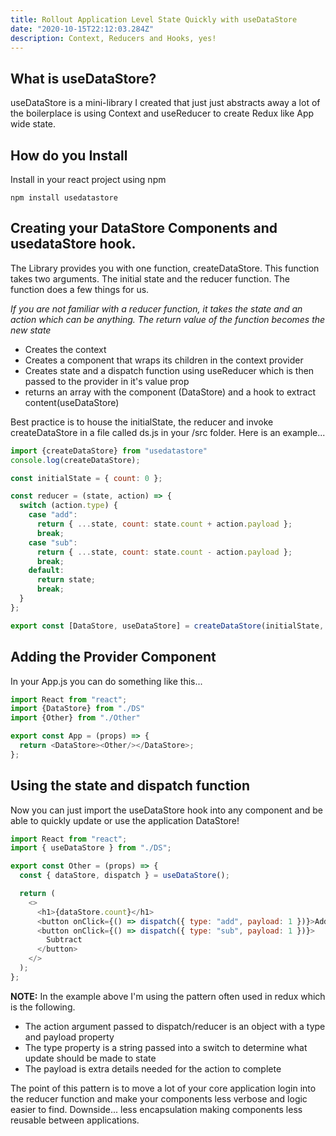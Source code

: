 ```yaml
---
title: Rollout Application Level State Quickly with useDataStore
date: "2020-10-15T22:12:03.284Z"
description: Context, Reducers and Hooks, yes!
---
```


## What is useDataStore?

useDataStore is a mini-library I created that just just abstracts away a lot of the boilerplace is using Context and useReducer to create Redux like App wide state.

## How do you Install

Install in your react project using npm

```npm install usedatastore```

## Creating your DataStore Components and usedataStore hook.

The Library provides you with one function, createDataStore. This function takes two arguments. The initial state and the reducer function. The function does a few things for us.

*If you are not familiar with a reducer function, it takes the state and an action which can be anything. The return value of the function becomes the new state*

- Creates the context
- Creates a component that wraps its children in the context provider
- Creates state and a dispatch function using useReducer which is then passed to the provider in it's value prop
- returns an array with the component (DataStore) and a hook to extract content(useDataStore)

Best practice is to house the initialState, the reducer and invoke createDataStore in a file called ds.js in your /src folder. Here is an example...

```js
import {createDataStore} from "usedatastore"
console.log(createDataStore);

const initialState = { count: 0 };

const reducer = (state, action) => {
  switch (action.type) {
    case "add":
      return { ...state, count: state.count + action.payload };
      break;
    case "sub":
      return { ...state, count: state.count - action.payload };
      break;
    default:
      return state;
      break;
  }
};

export const [DataStore, useDataStore] = createDataStore(initialState, reducer);
```

## Adding the Provider Component

In your App.js you can do something like this...

```js
import React from "react";
import {DataStore} from "./DS"
import {Other} from "./Other"

export const App = (props) => {
  return <DataStore><Other/></DataStore>;
};
```

## Using the state and dispatch function

Now you can just import the useDataStore hook into any component and be able to quickly update or use the application DataStore!

```js
import React from "react";
import { useDataStore } from "./DS";

export const Other = (props) => {
  const { dataStore, dispatch } = useDataStore();

  return (
    <>
      <h1>{dataStore.count}</h1>
      <button onClick={() => dispatch({ type: "add", payload: 1 })}>Add</button>
      <button onClick={() => dispatch({ type: "sub", payload: 1 })}>
        Subtract
      </button>
    </>
  );
};
```

**NOTE:** In the example above I'm using the pattern often used in redux which is the following.

- The action argument passed to dispatch/reducer is an object with a type and payload property
- The type property is a string passed into a switch to determine what update should be made to state
- The payload is extra details needed for the action to complete

The point of this pattern is to move a lot of your core application login into the reducer function and make your components less verbose and logic easier to find. Downside... less encapsulation making components less reusable between applications.